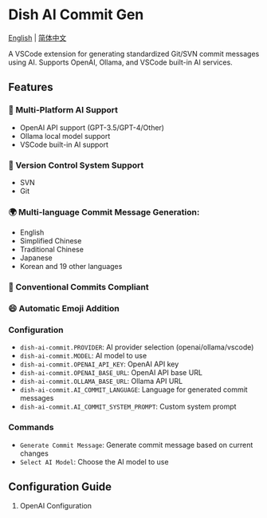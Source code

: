# Dish AI Commit Gen

[English](README.md) | [简体中文](README.zh-CN.md)

A VSCode extension for generating standardized Git/SVN commit messages using AI. Supports OpenAI, Ollama, and VSCode built-in AI services.

## Features

### 🤖 Multi-Platform AI Support

- OpenAI API support (GPT-3.5/GPT-4/Other)
- Ollama local model support
- VSCode built-in AI support

### 📝 Version Control System Support

- SVN
- Git

### 🌍 Multi-language Commit Message Generation:

- English
- Simplified Chinese
- Traditional Chinese
- Japanese
- Korean
  and 19 other languages

### 🎨 Conventional Commits Compliant

### 😄 Automatic Emoji Addition

### Configuration

- `dish-ai-commit.PROVIDER`: AI provider selection (openai/ollama/vscode)
- `dish-ai-commit.MODEL`: AI model to use
- `dish-ai-commit.OPENAI_API_KEY`: OpenAI API key
- `dish-ai-commit.OPENAI_BASE_URL`: OpenAI API base URL
- `dish-ai-commit.OLLAMA_BASE_URL`: Ollama API URL
- `dish-ai-commit.AI_COMMIT_LANGUAGE`: Language for generated commit messages
- `dish-ai-commit.AI_COMMIT_SYSTEM_PROMPT`: Custom system prompt

### Commands

- `Generate Commit Message`: Generate commit message based on current changes
- `Select AI Model`: Choose the AI model to use

## Configuration Guide

1. OpenAI Configuration
